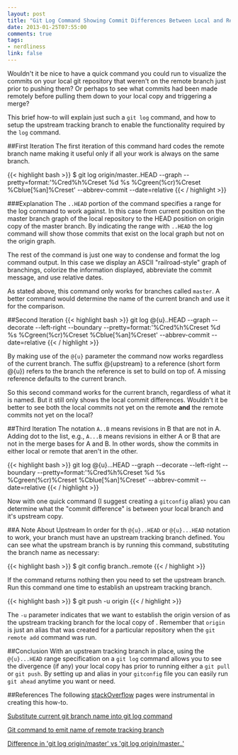 ```yaml
---
layout: post
title: "Git Log Command Showing Commit Differences Between Local and Remote Repository"
date: 2013-01-25T07:55:00
comments: true
tags:
- nerdliness
link: false
---
```

Wouldn't it be nice to have a quick command you could run to visualize the commits on your local git repository that weren't on the remote branch just prior to pushing them? Or perhaps to see what commits had been made remotely before pulling them down to your local copy and triggering a merge?

This brief how-to will explain just such a `git log` command, and how to setup the upstream tracking branch to enable the functionality required by the `log` command.

##First Iteration
The first iteration of this command hard codes the remote branch name making it useful only if all your work is always on the same branch.

{{< highlight bash >}}
$ git log origin/master..HEAD --graph --pretty=format:'%Cred%h%Creset %d %s %Cgreen(%cr)%Creset %Cblue[%an]%Creset' --abbrev-commit --date=relative
{{< / highlight >}}

###Explanation
The `..HEAD` portion of the command specifies a range for the log command to work against. In this case from current position on the master branch graph of the local repository to the HEAD position on origin copy of the master branch. By indicating the range with `..HEAD` the log command will show those commits that exist on the local graph but not on the origin graph.

The rest of the command is just one way to condense and format the log command output. In this case we display an ASCII "railroad-style" graph of branchings, colorize the information displayed, abbreviate the commit message, and use relative dates.

As stated above, this command only works for branches called `master`.  A better command would determine the name of the current branch and use it for the comparison.

##Second Iteration
{{< highlight bash >}}
git log @{u}..HEAD --graph --decorate --left-right --boundary --pretty=format:'%Cred%h%Creset %d %s %Cgreen(%cr)%Creset %Cblue[%an]%Creset' --abbrev-commit --date=relative
{{< / highlight >}}

By making use of the `@{u}` parameter the command now works regardless of the current branch. The suffix @{upstream} to a reference (short form <refname>@{u}) refers to the branch the reference is set to build on top of. A missing reference defaults to the current branch.

So this second command works for the current branch, regardless of what it is named. But it still only shows the local commit differences. Wouldn't it be better to see both the local commits not yet on the remote **and** the remote commits not yet on the local?

##Third Iteration
The notation `A..B` means revisions in B that are not in A. Adding dot to the list, e.g., `A...B` means revisions in either A or B that are not in the merge bases for A and B. In other words, show the commits in either local or remote that aren't in the other.

{{< highlight bash >}}
git log @{u}...HEAD --graph --decorate --left-right --boundary --pretty=format:'%Cred%h%Creset %d %s %Cgreen(%cr)%Creset %Cblue[%an]%Creset' --abbrev-commit --date=relative
{{< / highlight >}}

Now with one quick command (I suggest creating a `gitconfig` alias) you can determine what the "commit difference" is between your local branch and it's upstream copy.

##A Note About Upstream
In order for th `@{u}..HEAD` or `@{u}...HEAD` notation to work, your branch must have an upstream tracking branch defined. You can see what the upstream branch is by running this command, substituting the branch name as necessary:

{{< highlight bash >}}
$ git config branch.<branchname>.remote
{{< / highlight >}}

If the command returns nothing then you need to set the upstream branch. Run this command one time to establish an upstream tracking branch.

{{< highlight bash >}}
$ git push -u origin <branchname>
{{< / highlight >}}

The `-u` parameter indicates that we want to establish the origin version of <branchname> as the upstream tracking branch for the local copy of <branchname>. Remember that `origin` is just an alias that was created for a particular repository when the `git remote add` command was run.

##Conclusion
With an upstream tracking branch in place, using the `@{u}...HEAD` range specification on a `git log` command allows you to see the divergence (if any) your local copy has prior to running either a `git pull` or `git push`. By setting up and alias in your `gitconfig` file you can easily run `git ahead` anytime you want or need.

##References
The following [stackOverflow](http://stackoverflow.com "stackOverflow") pages were instrumental in creating this how-to.

[Substitute current git branch name into git log command](http://stackoverflow.com/questions/14515284/substitute-current-git-branch-name-into-git-log-command "Substitute current git branch name into git log command")

[Git command to emit name of remote tracking branch](http://stackoverflow.com/questions/3763039/git-command-to-emit-name-of-remote-tracking-branch "Git command to emit name of remote tracking branch")

[Difference in 'git log origin/master' vs 'git log origin/master..'](http://stackoverflow.com/questions/850607/difference-in-git-log-origin-master-vs-git-log-origin-master "Difference in 'git log origin/master' vs 'git log origin/master..'")
